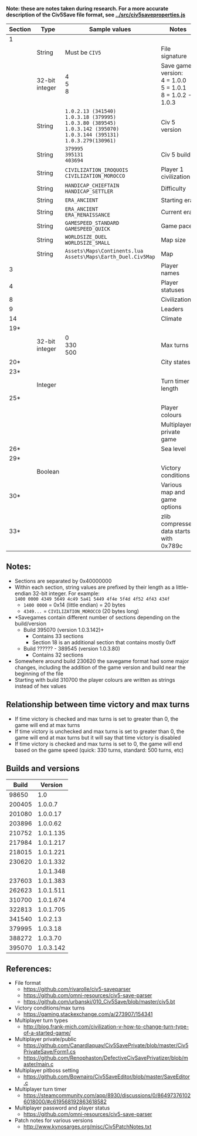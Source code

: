 **Note: these are notes taken during research. For a more accurate description of the Civ5Save file format, see [../src/civ5saveproperties.js](../src/civ5saveproperties.json)**

| Section | Type | Sample values | Notes |
| --- | --- | --- | --- |
| 1 |  |  |  |
|  | String | Must be `CIV5` | File signature |
|  | 32-bit integer | 4<br>5<br>8 | Save game version:<br>4 = 1.0.0<br>5 = 1.0.1<br>8 = 1.0.2 - 1.0.3 |
|  | String | `1.0.2.13 (341540)`<br>`1.0.3.18 (379995)`<br>`1.0.3.80 (389545)`<br>`1.0.3.142 (395070)`<br>`1.0.3.144 (395131)`<br>`1.0.3.279(130961)` | Civ 5 version |
|  | String | `379995`<br>`395131`<br>`403694` | Civ 5 build |
|  | String | `CIVILIZATION_IROQUOIS`<br>`CIVILIZATION_MOROCCO` | Player 1 civilization |
|  | String | `HANDICAP_CHIEFTAIN`<br>`HANDICAP_SETTLER` | Difficulty |
|  | String | `ERA_ANCIENT` | Starting era |
|  | String | `ERA_ANCIENT`<br>`ERA_RENAISSANCE` | Current era |
|  | String | `GAMESPEED_STANDARD`<br>`GAMESPEED_QUICK` | Game pace |
|  | String | `WORLDSIZE_DUEL`<br>`WORLDSIZE_SMALL` | Map size |
|  | String | `Assets\Maps\Continents.lua`<br>`Assets\Maps\Earth_Duel.Civ5Map` | Map |
| 3 |  |  | Player names |
| 4 |  |  | Player statuses |
| 8 |  |  | Civilizations |
| 9 |  |  | Leaders |
| 14 |  |  | Climate |
| 19* |  |  |  |
|  | 32-bit integer | 0<br>330<br>500 | Max turns |
| 20* |  |  | City states |
| 23* |  |  |  |
|  | Integer |  | Turn timer length |
| 25* |  |  |  |
|  |  |  | Player colours |
|  |  |  | Multiplayer private game |
| 26* |  |  | Sea level |
| 29* |  |  |  |
|  | Boolean |  | Victory conditions |
| 30* |  |  | Various map and game options |
| 33* |  |  | zlib compressed data starts with 0x789c |

Notes:
---
- Sections are separated by 0x40000000
- Within each section, string values are prefixed by their length as a little-endian 32-bit integer. For example:  
  `1400 0000 4349 5649 4c49 5a41 5449 4f4e 5f4d 4f52 4f43 434f`
  - `1400 0000` = 0x14 (little endian) = 20 bytes
  - `4349...` = `CIVILIZATION_MOROCCO` (20 bytes long)
- *Savegames contain different number of sections depending on the build/version
  - Build 395070 (version 1.0.3.142)+
    - Contains 33 sections
    - Section 18 is an additional section that contains mostly 0xff
  - Build ?????? - 389545 (version 1.0.3.80)
    - Contains 32 sections
- Somewhere around build 230620 the savegame format had some major changes, including the addition of the game version and build near the beginning of the file
- Starting with build 310700 the player colours are written as strings instead of hex values

Relationship between time victory and max turns
---
- If time victory is checked and max turns is set to greater than 0, the game will end at max turns
- If time victory is unchecked and max turns is set to greater than 0, the game will end at max turns but it will say that time victory is disabled
- If time victory is checked and max turns is set to 0, the game will end based on the game speed (quick: 330 turns, standard: 500 turns, etc)

Builds and versions
---
| Build | Version |
| --- | --- |
| 98650  | 1.0 |
| 200405 | 1.0.0.7 |
| 201080 | 1.0.0.17 |
| 203896 | 1.0.0.62 |
| 210752 | 1.0.1.135 |
| 217984 | 1.0.1.217 |
| 218015 | 1.0.1.221 |
| 230620 | 1.0.1.332 |
|        | 1.0.1.348 |
| 237603 | 1.0.1.383 |
| 262623 | 1.0.1.511 |
| 310700 | 1.0.1.674 |
| 322813 | 1.0.1.705 |
| 341540 | 1.0.2.13 |
| 379995 | 1.0.3.18 |
| 388272 | 1.0.3.70 |
| 395070 | 1.0.3.142 |

References:
---
- File format
  - https://github.com/rivarolle/civ5-saveparser
  - https://github.com/omni-resources/civ5-save-parser
  - https://github.com/urbanski/010_Civ5Save/blob/master/civ5.bt
- Victory conditions/max turns
  - https://gaming.stackexchange.com/a/273907/154341
- Multiplayer turn types
  - http://blog.frank-mich.com/civilization-v-how-to-change-turn-type-of-a-started-game/
- Multiplayer private/public
  - https://github.com/Canardlaquay/Civ5SavePrivate/blob/master/Civ5PrivateSave/Form1.cs
  - https://github.com/Renophaston/DefectiveCivSavePrivatizer/blob/master/main.c
- Multiplayer pitboss setting
  - https://github.com/Bownairo/Civ5SaveEditor/blob/master/SaveEditor.c
- Multiplayer turn timer
  - https://steamcommunity.com/app/8930/discussions/0/864973761026018000/#c619568192863618582
- Multiplayer password and player status
  - https://github.com/omni-resources/civ5-save-parser
- Patch notes for various versions
  - http://www.kynosarges.org/misc/Civ5PatchNotes.txt